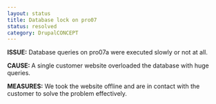 ```yaml
---
layout: status
title: Database lock on pro07
status: resolved
category: DrupalCONCEPT
---
```

<p><strong>ISSUE:</strong>&nbsp;Database queries on pro07a were executed slowly or not at all.</p>
<p><strong>CAUSE:&nbsp;</strong>A single customer website overloaded the database with huge queries.</p>
<p><strong>MEASURES:</strong>&nbsp;We took the website offline and are in contact with the customer to solve the problem effectively.</p>